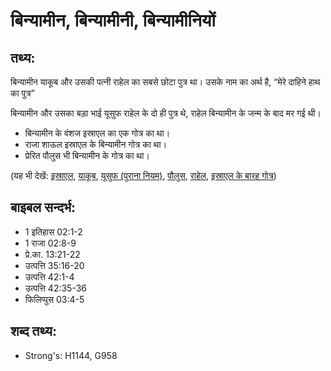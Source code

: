 # बिन्यामीन, बिन्यामीनी, बिन्यामीनियों #

## तथ्य: ##

बिन्यामीन याकूब और उसकी पत्नी राहेल का सबसे छोटा पुत्र था। उसके नाम का अर्थ है, “मेरे दाहिने हाथ का पुत्र”

बिन्यामीन और उसका बड़ा भाई यूसुफ राहेल के दो ही पुत्र थे, राहेल बिन्यामीन के जन्म के बाद मर गई थी।

* बिन्यामीन के वंशज इस्राएल का एक गोत्र का था।
* राजा शाऊल इस्राएल के बिन्यामीन गोत्र का था।
* प्रेरित पौलुस भी बिन्यामीन के गोत्र का था।

(यह भी देखें: [इस्राएल](../israel.md), [याकूब](../jacob.md), [यूसुफ (पुराना नियम)](../josephot.md), [पौलुस](../paul.md), [राहेल](../rachel.md), [इस्राएल के बारह गोत्र](../12tribesofisrael.md))

## बाइबल सन्दर्भ: ##

* 1 इतिहास 02:1-2
* 1 राजा 02:8-9
* प्रे.का. 13:21-22
* उत्पत्ति 35:16-20
* उत्पत्ति 42:1-4
* उत्पत्ति 42:35-36
* फिलिप्पुस 03:4-5

## शब्द तथ्य: ##

* Strong's: H1144, G958
